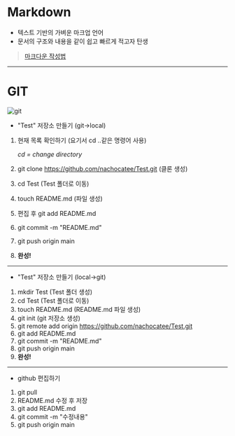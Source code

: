 # Markdown
- 텍스트 기반의 가벼운 마크업 언어
- 문서의 구조와 내용을 같이 쉽고 빠르게 적고자 탄생
  
>[마크다운 작성법](https://gist.github.com/ihoneymon/652be052a0727ad59601)

---

# GIT
  ![git](https://velog.velcdn.com/images/crosstar1228/post/969185d2-d80f-41cc-b234-f5fb71f1304e/image.png)
  
  - "Test" 저장소 만들기 (git->local)
  1. 현재 목록 확인하기 (요기서 cd ..같은 명령어 사용)
   
        *cd = change directory*

  2. git clone https://github.com/nachocatee/Test.git (클론 생성)
  3. cd Test (Test 폴더로 이동)
  4. touch README.md (파일 생성)
  5. 편집 후 git add README.md
  6. git commit -m "README.md"
  7. git push origin main
  8. **완성!**

---

- "Test" 저장소 만들기 (local->git)
  
1. mkdir Test (Test 폴더 생성)
2. cd Test (Test 폴더로 이동)
3. touch README.md (README.md 파일 생성)
4. git init (git 저장소 생성)
5. git remote add origin https://github.com/nachocatee/Test.git
6. git add README.md
7. git commit -m "README.md"
8. git push origin main
9. **완성!**

---

- github 편집하기

1. git pull
2. README.md 수정 후 저장
3. git add README.md
4. git commit -m "수정내용"
5. git push origin main